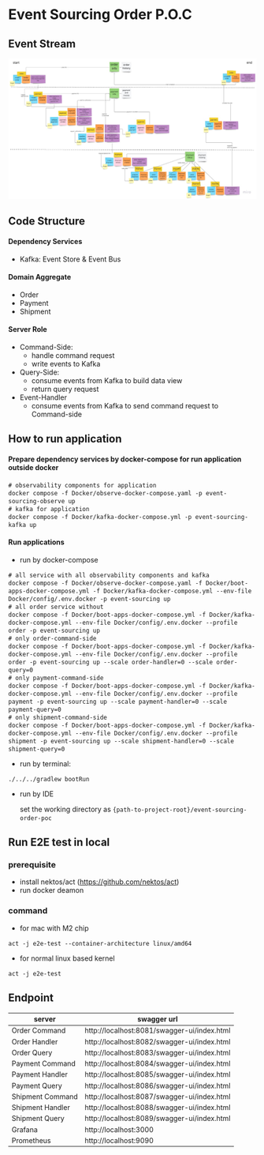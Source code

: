 # Event Sourcing Order P.O.C
## Event Stream
![event storm result](./doc-image/event_storming_result.jpg)
    
## Code Structure
#### Dependency Services
- Kafka: Event Store & Event Bus
#### Domain Aggregate
- Order
- Payment
- Shipment
#### Server Role
- Command-Side: 
  - handle command request 
  - write events to Kafka
- Query-Side: 
  - consume events from Kafka to build data view
  - return query request
- Event-Handler
  - consume events from Kafka to send command request to Command-side

## How to run application
#### Prepare dependency services by docker-compose for run application outside docker
```shell
# observability components for application 
docker compose -f Docker/observe-docker-compose.yaml -p event-sourcing-observe up
# kafka for application
docker compose -f Docker/kafka-docker-compose.yml -p event-sourcing-kafka up
```
#### Run applications 
- run by docker-compose
```shell
# all service with all observability components and kafka
docker compose -f Docker/observe-docker-compose.yaml -f Docker/boot-apps-docker-compose.yml -f Docker/kafka-docker-compose.yml --env-file Docker/config/.env.docker -p event-sourcing up
# all order service without
docker compose -f Docker/boot-apps-docker-compose.yml -f Docker/kafka-docker-compose.yml --env-file Docker/config/.env.docker --profile order -p event-sourcing up
# only order-command-side
docker compose -f Docker/boot-apps-docker-compose.yml -f Docker/kafka-docker-compose.yml --env-file Docker/config/.env.docker --profile order -p event-sourcing up --scale order-handler=0 --scale order-query=0
# only payment-command-side
docker compose -f Docker/boot-apps-docker-compose.yml -f Docker/kafka-docker-compose.yml --env-file Docker/config/.env.docker --profile payment -p event-sourcing up --scale payment-handler=0 --scale payment-query=0
# only shipment-command-side
docker compose -f Docker/boot-apps-docker-compose.yml -f Docker/kafka-docker-compose.yml --env-file Docker/config/.env.docker --profile shipment -p event-sourcing up --scale shipment-handler=0 --scale shipment-query=0
``` 

- run by terminal:

```
./../../gradlew bootRun
```


- run by IDE 
  
  set the working directory as `{path-to-project-root}/event-sourcing-order-poc`

## Run E2E test in local

### prerequisite
- install nektos/act (https://github.com/nektos/act)
- run docker deamon
### command
- for mac with M2 chip
```
act -j e2e-test --container-architecture linux/amd64
```
- for normal linux based kernel
```
act -j e2e-test
```

## Endpoint

| server           | swagger url                                 |
|------------------|---------------------------------------------|
| Order Command    | http://localhost:8081/swagger-ui/index.html |
| Order Handler    | http://localhost:8082/swagger-ui/index.html |
| Order Query      | http://localhost:8083/swagger-ui/index.html |
| Payment Command  | http://localhost:8084/swagger-ui/index.html |
| Payment Handler  | http://localhost:8085/swagger-ui/index.html |
| Payment Query    | http://localhost:8086/swagger-ui/index.html |
| Shipment Command | http://localhost:8087/swagger-ui/index.html |
| Shipment Handler | http://localhost:8088/swagger-ui/index.html |
| Shipment Query   | http://localhost:8089/swagger-ui/index.html |
| Grafana          | http://localhost:3000                       |
| Prometheus       | http://localhost:9090                       |